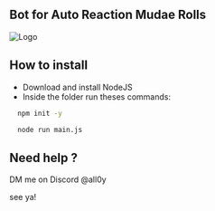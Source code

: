 
## Bot for Auto Reaction Mudae Rolls


    
![Logo](https://i.imgur.com/saFmsYO.png)


## How to install

- Download and install NodeJS
- Inside the folder run theses commands:

```bash
  npm init -y
```

```bash
  node run main.js
```
## Need help ?

DM me on Discord @all0y 

see ya!

